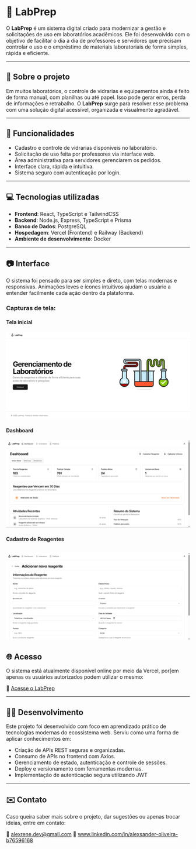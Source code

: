 
# 🧪 LabPrep

O **LabPrep** é um sistema digital criado para modernizar a gestão  e solicitações de uso em laboratórios acadêmicos. Ele foi desenvolvido com o objetivo de facilitar o dia a dia de professores e servidores que precisam controlar o uso e o empréstimo de materiais laboratoriais de forma simples, rápida e eficiente.

---

## 🧩 Sobre o projeto

Em muitos laboratórios, o controle de vidrarias e equipamentos ainda é feito de forma manual, com planilhas ou até papel. Isso pode gerar erros, perda de informações e retrabalho. O **LabPrep** surge para resolver esse problema com uma solução digital acessível, organizada e visualmente agradável.

---

## 🎯 Funcionalidades

- Cadastro e controle de vidrarias disponíveis no laboratório.
- Solicitação de uso feita por professores via interface web.
- Área administrativa para servidores gerenciarem os pedidos.
- Interface clara, rápida e intuitiva.
- Sistema seguro com autenticação por login.

---

## 💻 Tecnologias utilizadas

- **Frontend**: React, TypeScript e TailwindCSS
- **Backend**: Node.js, Express, TypeScript e Prisma
- **Banco de Dados**: PostgreSQL
- **Hospedagem**: Vercel (Frontend) e Railway (Backend)
- **Ambiente de desenvolvimento**: Docker

---

## 📷 Interface

O sistema foi pensado para ser simples e direto, com telas modernas e responsivas. Animações leves e ícones intuitivos ajudam o usuário a entender facilmente cada ação dentro da plataforma.

### Capturas de tela:

#### Tela inicial

![Tela Inicial](../assets/labprep/home.png)

#### Dashboard

![Dashboard](../assets/labprep/dashboard.png)

#### Cadastro de Reagentes

![Cadastro](../assets/labprep/cadReg.png)
---



## 🌐 Acesso

O sistema está atualmente disponível online por meio da Vercel, por[em apenas os usuários autorizados podem utilizar o mesmo:

🔗 [Acesse o LabPrep](https://labprep-project.vercel.app/)

---

## 👨‍💻 Desenvolvimento

Este projeto foi desenvolvido com foco em aprendizado prático de tecnologias modernas do ecossistema web. Serviu como uma forma de aplicar conhecimentos em:

- Criação de APIs REST seguras e organizadas.
- Consumo de APIs no frontend com Axios.
- Gerenciamento de estado, autenticação e controle de sessões.
- Deploy e versionamento com ferramentas modernas.
- Implementação de autenticação segura utilizando JWT

---

## ✉️ Contato

Caso queira saber mais sobre o projeto, dar sugestões ou apenas trocar ideias, entre em contato:

📧 alexrene.dev@gmail.com
🔗 www.linkedin.com/in/alexsander-oliveira-b76596168

